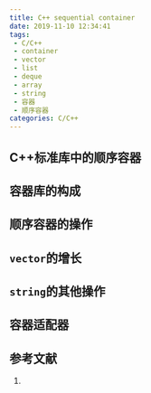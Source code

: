 ```yaml
---
title: C++ sequential container
date: 2019-11-10 12:34:41
tags:
 - C/C++
 - container
 - vector
 - list
 - deque
 - array
 - string
 - 容器
 - 顺序容器
categories: C/C++
---
```


## C++标准库中的顺序容器

## 容器库的构成

## 顺序容器的操作

## `vector`的增长
[]()


## `string`的其他操作

## 容器适配器

## 参考文献
1.
